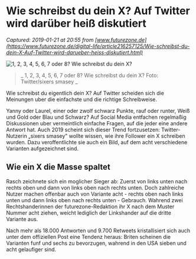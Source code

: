 # Wie schreibst du dein X? Auf Twitter wird darüber heiß diskutiert

_Captured: 2019-01-21 at 20:55 from [www.futurezone.de](https://www.futurezone.de/digital-life/article216257125/Wie-schreibst-du-dein-X-Auf-Twitter-wird-darueber-heiss-diskutiert.html)_

![1, 2, 3, 4, 5, 6, 7 oder 8? Wie schreibst du dein X?](https://img.futurezone.de/img/digital-life/crop216257123/29238341-w960-cv16_9-q85/X.jpg)

> _ 1, 2, 3, 4, 5, 6, 7 oder 8? Wie schreibst du dein X? Foto: Twitter/sixers smasey _

Wie schreibst du eigentlich dein X? Auf Twitter scheiden sich die Meinungen uber die einfachste und die richtige Schreibweise.

Yanny oder Laurel, einer oder zwolf schwarz Punkte, rauf oder runter, Weiß und Gold oder Blau und Schwarz? Auf Social Media entfachen regelmaßig Diskussionen uber vermeintlich einfache Fragen, auf die jeder eine andere Antwort hat. Auch 2019 scheint sich dieser Trend fortzusetzen: Twitter-Nutzerin „sixers smasey" wollte wissen, wie ihre Follower ein X schreiben wurden. Dazu veroffentlichte sie auch ein Bild, auf dem acht verschiedene Varianten aufgezeichnet sind.

## Wie ein X die Masse spaltet

Rasch zeichnete sich ein moglicher Sieger ab: Zuerst von links unten nach rechts oben und dann von links oben nach rechts unten. Doch zahlreiche Nutzer machen offenbar auch von Variante acht - rechts oben nach links unten und dann links oben nach rechts unten - Gebrauch. Wahrend zwei Rechtshanderinnen der futurezone-Redaktion ihr X nach dem Muster Nummer acht ziehen, weicht lediglich der Linkshander auf die dritte Variante aus.

Nach mehr als 18.000 Antworten und 9.700 Retweets kristallisiert sich auch unter dem offiziellen Post eine Tendenz heraus: Briten scheinen die Varianten funf und sechs zu bevorzugen, wahrend in den USA sieben und acht gelaufiger sind.
